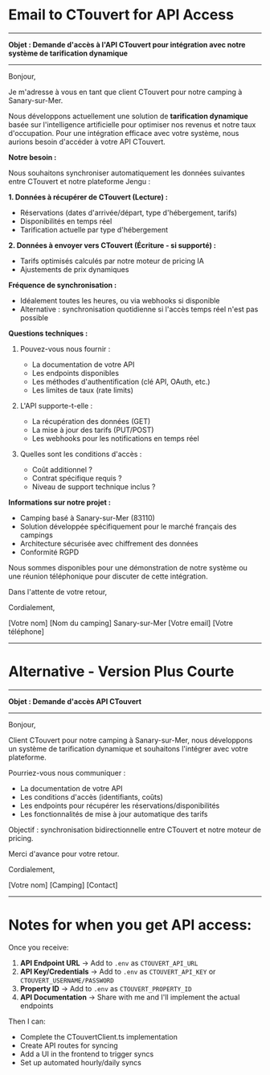 # Email to CTouvert for API Access

---

**Objet : Demande d'accès à l'API CTouvert pour intégration avec notre système de tarification dynamique**

---

Bonjour,

Je m'adresse à vous en tant que client CTouvert pour notre camping à Sanary-sur-Mer.

Nous développons actuellement une solution de **tarification dynamique** basée sur l'intelligence artificielle pour optimiser nos revenus et notre taux d'occupation. Pour une intégration efficace avec votre système, nous aurions besoin d'accéder à votre API CTouvert.

**Notre besoin :**

Nous souhaitons synchroniser automatiquement les données suivantes entre CTouvert et notre plateforme Jengu :

**1. Données à récupérer de CTouvert (Lecture) :**
- Réservations (dates d'arrivée/départ, type d'hébergement, tarifs)
- Disponibilités en temps réel
- Tarification actuelle par type d'hébergement

**2. Données à envoyer vers CTouvert (Écriture - si supporté) :**
- Tarifs optimisés calculés par notre moteur de pricing IA
- Ajustements de prix dynamiques

**Fréquence de synchronisation :**
- Idéalement toutes les heures, ou via webhooks si disponible
- Alternative : synchronisation quotidienne si l'accès temps réel n'est pas possible

**Questions techniques :**

1. Pouvez-vous nous fournir :
   - La documentation de votre API
   - Les endpoints disponibles
   - Les méthodes d'authentification (clé API, OAuth, etc.)
   - Les limites de taux (rate limits)

2. L'API supporte-t-elle :
   - La récupération des données (GET)
   - La mise à jour des tarifs (PUT/POST)
   - Les webhooks pour les notifications en temps réel

3. Quelles sont les conditions d'accès :
   - Coût additionnel ?
   - Contrat spécifique requis ?
   - Niveau de support technique inclus ?

**Informations sur notre projet :**
- Camping basé à Sanary-sur-Mer (83110)
- Solution développée spécifiquement pour le marché français des campings
- Architecture sécurisée avec chiffrement des données
- Conformité RGPD

Nous sommes disponibles pour une démonstration de notre système ou une réunion téléphonique pour discuter de cette intégration.

Dans l'attente de votre retour,

Cordialement,

[Votre nom]
[Nom du camping]
Sanary-sur-Mer
[Votre email]
[Votre téléphone]

---

# Alternative - Version Plus Courte

---

**Objet : Demande d'accès API CTouvert**

---

Bonjour,

Client CTouvert pour notre camping à Sanary-sur-Mer, nous développons un système de tarification dynamique et souhaitons l'intégrer avec votre plateforme.

Pourriez-vous nous communiquer :
- La documentation de votre API
- Les conditions d'accès (identifiants, coûts)
- Les endpoints pour récupérer les réservations/disponibilités
- Les fonctionnalités de mise à jour automatique des tarifs

Objectif : synchronisation bidirectionnelle entre CTouvert et notre moteur de pricing.

Merci d'avance pour votre retour.

Cordialement,

[Votre nom]
[Camping]
[Contact]

---

# Notes for when you get API access:

Once you receive:
1. **API Endpoint URL** → Add to `.env` as `CTOUVERT_API_URL`
2. **API Key/Credentials** → Add to `.env` as `CTOUVERT_API_KEY` or `CTOUVERT_USERNAME/PASSWORD`
3. **Property ID** → Add to `.env` as `CTOUVERT_PROPERTY_ID`
4. **API Documentation** → Share with me and I'll implement the actual endpoints

Then I can:
- Complete the CTouvertClient.ts implementation
- Create API routes for syncing
- Add a UI in the frontend to trigger syncs
- Set up automated hourly/daily syncs
